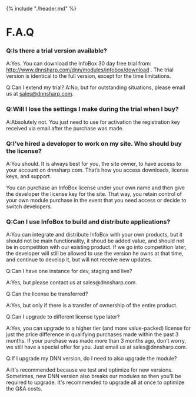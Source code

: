 {% include "./header.md" %}
# F.A.Q


### Q:Is there a trial version available?
A:Yes. You can download the InfoBox 30 day free trial from: http://www.dnnsharp.com/dnn/modules/infobox/download . The trial version is identical to the full version, except for the time limitations.


Q:Can I extend my trial?
A:No, but for outstanding situations, please email us at sales@dnnsharp.com.


### Q:Will I lose the settings I make during the trial when I buy?

A:Absolutely not. You just need to use for activation the registration key received via email after the purchase was made.


### Q:I’ve hired a developer to work on my site. Who should buy the license?


<p>A:You should. It is always best for you, the site owner, to have access to your account on dnnsharp.com. That’s how you access downloads, license keys, and support.

You can purchase an InfoBox license under your own name and then give the developer the license key for the site. That way, you retain control of your own module purchase in the event that you need access or decide to switch developers.</p>


### Q:Can I use InfoBox to build and distribute applications?


<p>A:You can integrate and distribute InfoBox with your own products, but it should not be main functionality, it shoud be added value, and should not be in competition with our existing product. If we go into competition later, the developer will still be allowed to use the version he owns at that time, and continue to develop it, but will not receive new updates.</p>

Q:Can I have one instance for dev, staging and live?
<p>A:Yes, but please contact us at sales@dnnsharp.com.</p>

Q:Can the license be transferred?
<p>A:Yes, but only if there is a transfer of ownership of the entire product.</p>

Q:Can I upgrade to different license type later?
<p>A:Yes, you can upgrade to a higher tier (and more value-packed) license for just the price difference in qualifying purchases made within the past 3 months. If your purchase was made more than 3 months ago, don’t worry, we still have a special offer for you. Just email us at sales@dnnsharp.com.</p>

Q:If I upgrade my DNN version, do I need to also upgrade the module?
<p>A:It's recommended because we test and optimize for new versions. Sometimes, new DNN version also breaks our modules so then you'll be required to upgrade. It's recommended to upgrade all at once to optimize the Q&A costs.</p>

